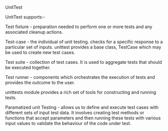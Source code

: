 UnitTest

UnitTest supports:-

Test fixture - preparation needed to perform one or more tests and any associated cleanup actions.

Test-case - the individual of unit testing. checks for a specific response to a particular set of inputs.
    unittest provides a base class, TestCase which may be used to create new test cases.

Test suite - collection of test cases. It is used to aggregate tests that should be executed together.

Test runner - components which orchestrates the execution of tests and provides the outcome to the user.


unittests module provides a rich set of tools for constructing and running tests.

Paramatized unit Testing - allows us to define and execute test cases with different sets of input test data. It involves creating test methods or functions that accept parameters and then running these tests with various input values to validate the behaviour of the code under test.
